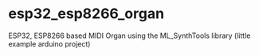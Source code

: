 # esp32_esp8266_organ
ESP32, ESP8266 based MIDI Organ using the ML_SynthTools library (little example arduino project)
